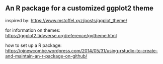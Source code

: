 ## An R package for a customized ggplot2 theme

inspired by: https://www.mstoffel.xyz/posts/ggplot_theme/

for information on themes: https://ggplot2.tidyverse.org/reference/ggtheme.html

how to set up a R package: https://pjnewcombe.wordpress.com/2014/05/31/using-rstudio-to-create-and-maintain-an-r-package-on-github/
